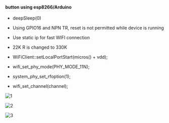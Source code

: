 #### button using esp8266/Arduino ####

- deepSleep(0)
- Using GPIO16 and NPN TR, reset is not permitted while device is running
- Use static ip for fast WIFI connection
- 22K R is changed to 330K

- WiFiClient::setLocalPortStart(micros() + vdd);
- wifi_set_phy_mode(PHY_MODE_11N);
- system_phy_set_rfoption(1);
- wifi_set_channel(channel);

![1](https://raw.githubusercontent.com/chaeplin/esp8266_and_arduino/master/_15-esp8266-dash-deepsleep-reset/pics/connect.png)

![2](https://raw.githubusercontent.com/chaeplin/esp8266_and_arduino/master/_15-esp8266-dash-deepsleep-reset/pics/npntr.png)

![3](https://raw.githubusercontent.com/chaeplin/esp8266_and_arduino/master/_15-esp8266-dash-deepsleep-reset/pics/FullSizeRender%205.jpg)
